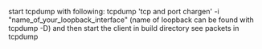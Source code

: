 start tcpdump with following: 
	tcpdump 'tcp and port chargen' -i "name_of_your_loopback_interface" (name of loopback can be found with tcpdump -D)
and then start the client in build directory
see packets in tcpdump
